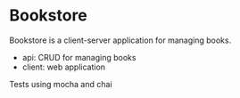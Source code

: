 # Bookstore

Bookstore is a client-server application for managing books.

* api: CRUD for managing books
* client: web application 

Tests using mocha and chai

